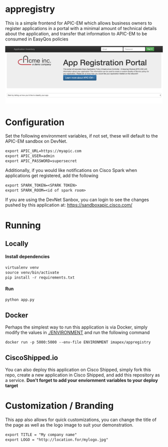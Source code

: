 # appregistry

This is a simple frontend for APIC-EM which allows business owners to register applications in a portal
with a minimal amount of technical details about the application, and transfer that information to APIC-EM to be
consumed in EasyQos policies

![screenshot](static/img/screenshot.png)

# Configuration

Set the following environment variables, if not set, these will default to the APIC-EM sandbox on DevNet.


```
export APIC_URL=https://myapic.com
export APIC_USER=admin
export APIC_PASSWORD=supersecret
```

Additionally, if you would like notifications on Cisco Spark when applications get registered, add the following

```
export SPARK_TOKEN=<SPARK TOKEN>
export SPARK_ROOM=<id of spark room>
```

If you are using the DevNet Sanbox, you can login to see the changes pushed by this application at:
https://sandboxapic.cisco.com/


# Running

## Locally

#### Install dependencies
    virtualenv venv
    source venv/bin/activate
    pip install -r requirements.txt

#### Run
    python app.py

## Docker

Perhaps the simplest way to run this application is via Docker, simply modify the values
in [./ENVIRONMENT](./ENVIRONMENT) and run the following command

    docker run -p 5000:5000 --env-file ENVIRONMENT imapex/appregistry

## CiscoShipped.io

You can also deploy this application on Cisco Shipped, simply fork this repo, create a new application in Cisco Shipped,
and add this repository as a service. **Don't forget to add your enviornment variables to your deploy target**

# Customization / Branding

This app also allows for quick customizations, you can change the title of the page as well as the logo image
to suit your demonstration.

    export TITLE = "My company name"
    export LOGO = "http://location.for/mylogo.jpg"


